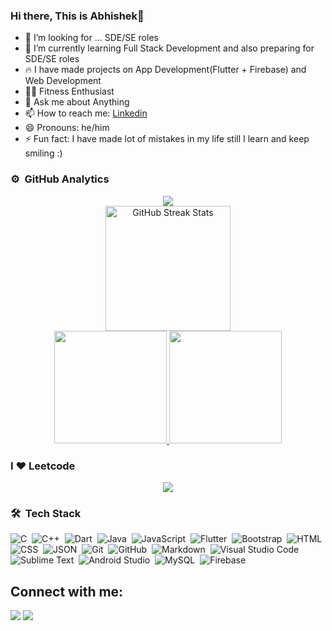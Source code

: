 ### Hi there, This is Abhishek👋

- 🔭 I’m looking for ... SDE/SE roles
- 🌱 I’m currently learning Full Stack Development and also preparing for SDE/SE roles
- 🔥  I have made projects on App Development(Flutter + Firebase) and Web Development
- 💪🏻 Fitness Enthusiast
- 💬 Ask me about Anything
- 📫 How to reach me: [Linkedin](https://www.linkedin.com/in/abhishek-kumar-3a813b169/)
- 😄 Pronouns: he/him
- ⚡ Fun fact: I have made lot of mistakes in my life still I learn and keep smiling :)

### ⚙️ &nbsp;GitHub Analytics

<p align="center">
<a href="https://github.com/code-gene">
  <img src="https://github-profile-trophy.vercel.app/?username=code-gene&theme=onestar&no-frame=true&row=3&column=4" />
  <br>
  <img src="https://github-readme-streak-stats.herokuapp.com/?user=code-gene&theme=dark&date_format=j%20M%5B%20Y%5D&currStreakLabel=6FDA44&fire=6FDA44&ring=6FDA44" alt="GitHub Streak Stats" height="200" />
        <br>
  <img height="180em" src="https://github-readme-stats-eight-theta.vercel.app/api?username=code-gene&show_icons=true&theme=vision-friendly-dark&include_all_commits=true&count_private=true"/>
  <img height="180em" src="https://github-readme-stats-eight-theta.vercel.app/api/top-langs/?username=code-gene&layout=compact&langs_count=5&theme=vision-friendly-dark"/>
</a>
</p>

### I :heart: Leetcode
<p align="center">
<img src="https://leetcode.card.workers.dev/abhishek_1401?theme=dark&font=source_code_pro&extension=activity" />          
</p>


### 🛠 &nbsp;Tech Stack


![C](https://img.shields.io/badge/-C-05122A?style=flat&logo=C&logoColor=A8B9CC)&nbsp;
![C++](https://img.shields.io/badge/-C++-05122A?style=flat&logo=C%2B%2B&logoColor=00599C)&nbsp;
![Dart](https://img.shields.io/badge/-Dart-05122A?style=flat&logo=dart&logoColor=1075C2)&nbsp;
![Java](https://img.shields.io/badge/-Java-05122A?style=flat&logo=Java&logoColor=FFA518)&nbsp;
![JavaScript](https://img.shields.io/badge/-JavaScript-05122A?style=flat&logo=javascript)&nbsp;
![Flutter](https://img.shields.io/badge/-Flutter-05122A?style=flat&logo=flutter&logoColor=02569B)&nbsp;
![Bootstrap](https://img.shields.io/badge/-Bootstrap-05122A?style=flat&logo=bootstrap&logoColor=563D7C)&nbsp;
![HTML](https://img.shields.io/badge/-HTML-05122A?style=flat&logo=HTML5)&nbsp;
![CSS](https://img.shields.io/badge/-CSS-05122A?style=flat&logo=CSS3&logoColor=1572B6)&nbsp;
![JSON](https://img.shields.io/badge/-JSON-05122A?style=flat&logo=json&logoColor=000000)&nbsp;
![Git](https://img.shields.io/badge/-Git-05122A?style=flat&logo=git)&nbsp;
![GitHub](https://img.shields.io/badge/-GitHub-05122A?style=flat&logo=github)&nbsp;
![Markdown](https://img.shields.io/badge/-Markdown-05122A?style=flat&logo=markdown)&nbsp;
![Visual Studio Code](https://img.shields.io/badge/-Visual%20Studio%20Code-05122A?style=flat&logo=visual-studio-code&logoColor=007ACC)&nbsp;
![Sublime Text](https://img.shields.io/badge/-Sublime%20Text-05122A?style=flat&logo=sublime-text&logoColor=FF9800)&nbsp;
![Android Studio](https://img.shields.io/badge/-Android%20Studio-05122A?style=flat&logo=android-studio&logoColor=3DDC84)&nbsp;
![MySQL](https://img.shields.io/badge/-MySQL-05122A?style=flat&logo=mysql&logoColor=4479A1)&nbsp;
![Firebase](https://img.shields.io/badge/-Firebase-05122A?style=flat&logo=firebase&logoColor=FFCA28)&nbsp;

## Connect with me:

<p align = "center">
  
[<img src="https://img.shields.io/badge/linkedin-%2312100E.svg?&style=for-the-badge&logo=linkedin&logoColor=white&color=black" />](https://www.linkedin.com/in/abhishek-kumar-3a813b169/)
[<img src="https://img.shields.io/badge/instagram-%2312100E.svg?&style=for-the-badge&logo=instagram&logoColor=white&color=black" />](https://www.instagram.com/decipher_ak/)


<br>

<br>

<br>
